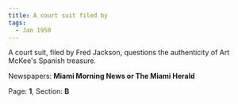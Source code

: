 ```yaml
---  
title: A court suit filed by  
tags:  
  - Jan 1950  
---  
```

  
A court suit, filed by Fred Jackson, questions the authenticity of Art McKee's Spanish treasure.  
  
Newspapers: **Miami Morning News or The Miami Herald**  
  
Page: **1**, Section: **B** 

